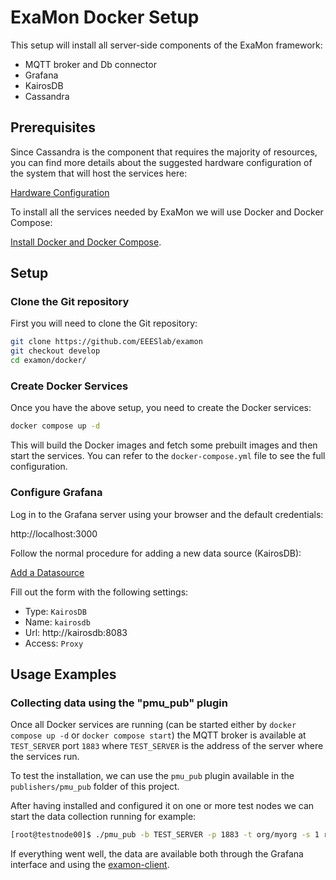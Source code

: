 # ExaMon Docker Setup
This setup will install all server-side components of the ExaMon framework:

 - MQTT broker and Db connector
 - Grafana
 - KairosDB
 - Cassandra

## Prerequisites
Since Cassandra is the component that requires the majority of resources, you can find more details about the suggested hardware configuration of the system that will host the services here:

[Hardware Configuration](https://cassandra.apache.org/doc/latest/operating/hardware.html#:~:text=While%20Cassandra%20can%20be%20made,at%20least%2032GB%20of%20RAM)

To install all the services needed by ExaMon we will use Docker and Docker Compose:

[Install Docker and Docker Compose](https://docs.docker.com/engine/installation/).


## Setup

### Clone the Git repository

First you will need to clone the Git repository:

```bash
git clone https://github.com/EEESlab/examon
git checkout develop
cd examon/docker/
```

### Create Docker Services

Once you have the above setup, you need to create the Docker services:

```bash
docker compose up -d
```

This will build the Docker images and fetch some prebuilt images and then start the services. You can refer to the `docker-compose.yml` file to see the full configuration. 

### Configure Grafana

Log in to the Grafana server using your browser and the default credentials:

http://localhost:3000

Follow the normal procedure for adding a new data source (KairosDB):

[Add a Datasource](https://grafana.com/docs/grafana/latest/datasources/add-a-data-source/)

Fill out the form with the following settings:

 - Type: `KairosDB`  
 - Name: `kairosdb` 
 - Url: http://kairosdb:8083 
 - Access: `Proxy`

## Usage Examples

### Collecting data using the "pmu_pub" plugin
Once all Docker services are running (can be started either by `docker compose up -d` or `docker compose start`) the MQTT broker is available at `TEST_SERVER` port `1883` where `TEST_SERVER` is the address of the server where the services run.

To test the installation, we can use the `pmu_pub` plugin available in the `publishers/pmu_pub` folder of  this project.

After having installed and configured it on one or more test nodes we can start the data collection running for example:

```bash
[root@testnode00]$ ./pmu_pub -b TEST_SERVER -p 1883 -t org/myorg -s 1 run
```
If everything went well, the data are available both through the Grafana interface and using the [examon-client](../Users/Demo_ExamonQL.ipynb). 




